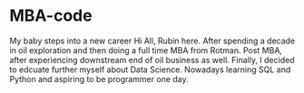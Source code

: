 # MBA-code
My baby steps into a new career
Hi All,
Rubin here. After spending a decade in oil exploration and then doing a full time MBA from Rotman.
Post MBA, after experiencing downstream end of oil business as well. Finally, I decided to edcuate further myself about Data Science.
Nowadays learning SQL and Python and aspiring to be programmer one day.

